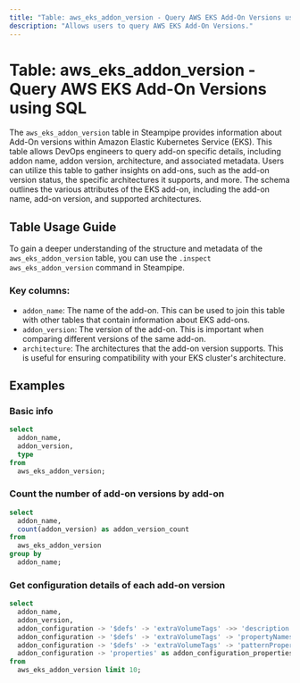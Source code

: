 ```yaml
---
title: "Table: aws_eks_addon_version - Query AWS EKS Add-On Versions using SQL"
description: "Allows users to query AWS EKS Add-On Versions."
---
```


# Table: aws_eks_addon_version - Query AWS EKS Add-On Versions using SQL

The `aws_eks_addon_version` table in Steampipe provides information about Add-On versions within Amazon Elastic Kubernetes Service (EKS). This table allows DevOps engineers to query add-on specific details, including addon name, addon version, architecture, and associated metadata. Users can utilize this table to gather insights on add-ons, such as the add-on version status, the specific architectures it supports, and more. The schema outlines the various attributes of the EKS add-on, including the add-on name, add-on version, and supported architectures.

## Table Usage Guide

To gain a deeper understanding of the structure and metadata of the `aws_eks_addon_version` table, you can use the `.inspect aws_eks_addon_version` command in Steampipe.

### Key columns:

- `addon_name`: The name of the add-on. This can be used to join this table with other tables that contain information about EKS add-ons.
- `addon_version`: The version of the add-on. This is important when comparing different versions of the same add-on.
- `architecture`: The architectures that the add-on version supports. This is useful for ensuring compatibility with your EKS cluster's architecture.

## Examples

### Basic info

```sql
select
  addon_name,
  addon_version,
  type
from
  aws_eks_addon_version;
```

### Count the number of add-on versions by add-on

```sql
select
  addon_name,
  count(addon_version) as addon_version_count
from
  aws_eks_addon_version
group by
  addon_name;
```

### Get configuration details of each add-on version

```sql
select
  addon_name,
  addon_version,
  addon_configuration -> '$defs' -> 'extraVolumeTags' ->> 'description' as addon_configuration_def_description,
  addon_configuration -> '$defs' -> 'extraVolumeTags' -> 'propertyNames' as addon_configuration_def_property_names,
  addon_configuration -> '$defs' -> 'extraVolumeTags' -> 'patternProperties' as addon_configuration_def_pattern_properties,
  addon_configuration -> 'properties' as addon_configuration_properties
from
  aws_eks_addon_version limit 10;
```